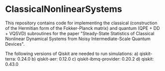 # ClassicalNonlinearSystems
This repository contains code for implementing the classical (construction of the Hermitian form of the Fokker-Planck matrix) and quantum (QPE + DD + VQSVD) subroutines for the paper "Steady-State Statistics of Classical Nonlinear Dynamical Systems from Noisy Intermediate-Scale Quantum Devices". 

The following versions of Qiskit are needed to run simulations: 
a) qiskit-terra: 0.24.0
b) qiskit-aer: 0.12.0
c) qiskit-ibmq-provider: 0.20.2
d) qiskit: 0.43.0
